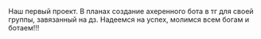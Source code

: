 Наш первый проект. В планах создание ахеренного бота в тг для своей группы, завязанный на дз. Надеемся на успех, молимся всем богам и ботаем!!!
